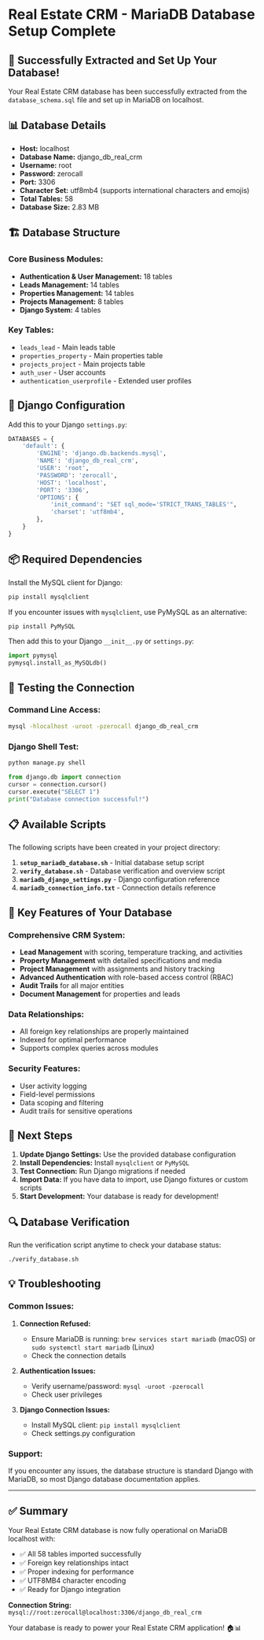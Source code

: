 # Real Estate CRM - MariaDB Database Setup Complete

## 🎉 Successfully Extracted and Set Up Your Database!

Your Real Estate CRM database has been successfully extracted from the `database_schema.sql` file and set up in MariaDB on localhost.

## 📊 Database Details

- **Host:** localhost
- **Database Name:** django_db_real_crm
- **Username:** root
- **Password:** zerocall
- **Port:** 3306
- **Character Set:** utf8mb4 (supports international characters and emojis)
- **Total Tables:** 58
- **Database Size:** 2.83 MB

## 🏗️ Database Structure

### Core Business Modules:
- **Authentication & User Management:** 18 tables
- **Leads Management:** 14 tables
- **Properties Management:** 14 tables
- **Projects Management:** 8 tables
- **Django System:** 4 tables

### Key Tables:
- `leads_lead` - Main leads table
- `properties_property` - Main properties table
- `projects_project` - Main projects table
- `auth_user` - User accounts
- `authentication_userprofile` - Extended user profiles

## 🔧 Django Configuration

Add this to your Django `settings.py`:

```python
DATABASES = {
    'default': {
        'ENGINE': 'django.db.backends.mysql',
        'NAME': 'django_db_real_crm',
        'USER': 'root',
        'PASSWORD': 'zerocall',
        'HOST': 'localhost',
        'PORT': '3306',
        'OPTIONS': {
            'init_command': "SET sql_mode='STRICT_TRANS_TABLES'",
            'charset': 'utf8mb4',
        },
    }
}
```

## 📦 Required Dependencies

Install the MySQL client for Django:

```bash
pip install mysqlclient
```

If you encounter issues with `mysqlclient`, use PyMySQL as an alternative:

```bash
pip install PyMySQL
```

Then add this to your Django `__init__.py` or `settings.py`:

```python
import pymysql
pymysql.install_as_MySQLdb()
```

## 🧪 Testing the Connection

### Command Line Access:
```bash
mysql -hlocalhost -uroot -pzerocall django_db_real_crm
```

### Django Shell Test:
```python
python manage.py shell
```

```python
from django.db import connection
cursor = connection.cursor()
cursor.execute("SELECT 1")
print("Database connection successful!")
```

## 📋 Available Scripts

The following scripts have been created in your project directory:

1. **`setup_mariadb_database.sh`** - Initial database setup script
2. **`verify_database.sh`** - Database verification and overview script
3. **`mariadb_django_settings.py`** - Django configuration reference
4. **`mariadb_connection_info.txt`** - Connection details reference

## 🎯 Key Features of Your Database

### Comprehensive CRM System:
- **Lead Management** with scoring, temperature tracking, and activities
- **Property Management** with detailed specifications and media
- **Project Management** with assignments and history tracking
- **Advanced Authentication** with role-based access control (RBAC)
- **Audit Trails** for all major entities
- **Document Management** for properties and leads

### Data Relationships:
- All foreign key relationships are properly maintained
- Indexed for optimal performance
- Supports complex queries across modules

### Security Features:
- User activity logging
- Field-level permissions
- Data scoping and filtering
- Audit trails for sensitive operations

## 🚀 Next Steps

1. **Update Django Settings:** Use the provided database configuration
2. **Install Dependencies:** Install `mysqlclient` or `PyMySQL`
3. **Test Connection:** Run Django migrations if needed
4. **Import Data:** If you have data to import, use Django fixtures or custom scripts
5. **Start Development:** Your database is ready for development!

## 🔍 Database Verification

Run the verification script anytime to check your database status:

```bash
./verify_database.sh
```

## 💡 Troubleshooting

### Common Issues:

1. **Connection Refused:**
   - Ensure MariaDB is running: `brew services start mariadb` (macOS) or `sudo systemctl start mariadb` (Linux)
   - Check the connection details

2. **Authentication Issues:**
   - Verify username/password: `mysql -uroot -pzerocall`
   - Check user privileges

3. **Django Connection Issues:**
   - Install MySQL client: `pip install mysqlclient`
   - Check settings.py configuration

### Support:
If you encounter any issues, the database structure is standard Django with MariaDB, so most Django database documentation applies.

---

## ✅ Summary

Your Real Estate CRM database is now fully operational on MariaDB localhost with:
- ✅ All 58 tables imported successfully
- ✅ Foreign key relationships intact
- ✅ Proper indexing for performance
- ✅ UTF8MB4 character encoding
- ✅ Ready for Django integration

**Connection String:** `mysql://root:zerocall@localhost:3306/django_db_real_crm`

Your database is ready to power your Real Estate CRM application! 🏠📊